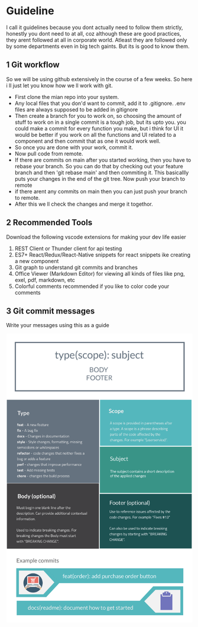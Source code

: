 # Guideline

I call it guidelines because you dont actually need to follow them strictly, honestly you dont need to at all, coz although these are good practices, they arent followed at all in corporate world. Atleast they are followed only by some departments even in big tech gaints. But its is good to know them.

## 1 Git workflow

So we will be using github extensively in the course of a few weeks. So here i ll just let you know how we ll work with git.

* First clone the mian repo into your system.
* Any local files that you don'd want to commit, add it to .gitignore. .env files are always supposed to be added in gitignore
* Then create a branch for you to work on, so choosing the amount of stuff to work on in a single commit is a tough job, but its upto you. you could make a commit for every function you make, but i think for UI it would be better if you work on all the functions and UI related to a component and then commit that as one it would work well.
* So once you are done with your work, commit it.
* Now pull code from remote.
* If there are commits on main after you started working, then you have to rebase your branch. So you can do that by checking out your feature branch and then 'git rebase main' and then commiting it. This basicallly puts your changes in the end of the git tree. Now push your branch to remote
* if there arent any commits  on main then you can just push your branch to remote.
* After this we ll check the changes and merge it togethor.

## 2 Recommended Tools

Download the following vscode extensions for making your dev life easier

1. REST Client or Thunder client for api testing
2. ES7+ React/Redux/React-Native snippets for react snippets ike creating a new component
3. Git graph to understand git commits and branches
4. Office Viewer (Markdown Editor) for viewing all kinds of files like png, exel, pdf, markdown, etc
5. Colorful comments recommended if you like to color code your comments

## 3 Git commit messages

Write your messages using this as a guide

![1666419655427](image/Guidelines/1666419655427.png)
